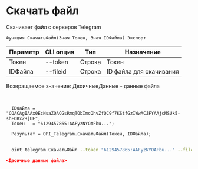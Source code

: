 ﻿---
sidebar_position: 5
---

# Скачать файл
 Скачивает файл с серверов Telegram



`Функция СкачатьФайл(Знач Токен, Знач IDФайла) Экспорт`

  | Параметр | CLI опция | Тип | Назначение |
  |-|-|-|-|
  | Токен | --token | Строка | Токен |
  | IDФайла | --fileid | Строка | ID файла для скачивания |

  
  Возвращаемое значение:   ДвоичныеДанные - данные файла

<br/>




```bsl title="Пример кода"
  IDФайла = "CQACAgIAAx0EcNsaZQACGsRmqTObImcQhvZfQC9f7KStfGzIWwACJFYAAjcMSUk5-shFORxZRjUE";
  Токен   = "6129457865:AAFyzNYOAFbu...";
  
  Результат = OPI_Telegram.СкачатьФайл(Токен, IDФайла);
```
	


```sh title="Пример команды CLI"
    
  oint telegram СкачатьФайл --token "6129457865:AAFyzNYOAFbu..." --fileid "AgACAgIAAx0EcNsaZQACE1lmXraQ7CsFNZ2Jrqimp9A0ir3mQQACmtkxG77-sUoMcnd_RvALsgEAAwIAA3MAAzUE"

```

```json title="Результат"
<Двоичные данные файла>
```
